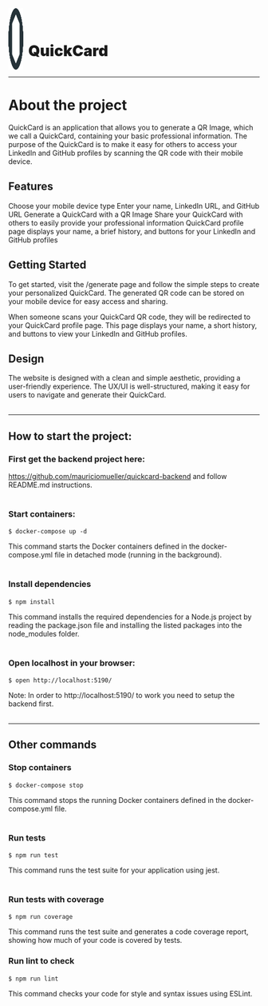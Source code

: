 <div style="display:flex;">
  <img src="./public/img/quick-card-logo.svg" width="30px">
  <h1 style="font-size: 30px; font-weight: 900; margin-left: 10px; padding-top: 25px; border: 0">QuickCard</h1>
</div>

<hr>

# About the project
QuickCard is an application that allows you to generate a QR Image, which we call a QuickCard, containing your basic professional information. The purpose of the QuickCard is to make it easy for others to access your LinkedIn and GitHub profiles by scanning the QR code with their mobile device.

## Features
Choose your mobile device type
Enter your name, LinkedIn URL, and GitHub URL Generate a QuickCard with a QR Image Share your QuickCard with others to easily provide your professional information QuickCard profile page displays your name, a brief history, and buttons for your LinkedIn and GitHub profiles

## Getting Started
To get started, visit the /generate page and follow the simple steps to create your personalized QuickCard. The generated QR code can be stored on your mobile device for easy access and sharing.

When someone scans your QuickCard QR code, they will be redirected to your QuickCard profile page. This page displays your name, a short history, and buttons to view your LinkedIn and GitHub profiles.

## Design
The website is designed with a clean and simple aesthetic, providing a user-friendly experience. The UX/UI is well-structured, making it easy for users to navigate and generate their QuickCard.
<br><br>
<hr>

## How to start the project:

### First get the backend project here:
https://github.com/mauriciomueller/quickcard-backend and follow README.md instructions.<br><br>

### Start containers:
```
$ docker-compose up -d
```
This command starts the Docker containers defined in the docker-compose.yml file in detached mode (running in the background).<br><br>


### Install dependencies
```
$ npm install
```
This command installs the required dependencies for a Node.js project by reading the package.json file and installing the listed packages into the node_modules folder.<br><br>


### Open localhost in your browser:
```
$ open http://localhost:5190/
```
Note: In order to http://localhost:5190/ to work you need to setup the backend first.<br><br>

<hr>

## Other commands

### Stop containers
```
$ docker-compose stop
```
This command stops the running Docker containers defined in the docker-compose.yml file.<br><br>

### Run tests
```
$ npm run test
```
This command runs the test suite for your application using jest.<br><br>

### Run tests with coverage
```
$ npm run coverage
```
This command runs the test suite and generates a code coverage report, showing how much of your code is covered by tests.


### Run lint to check
```
$ npm run lint
```
This command checks your code for style and syntax issues using ESLint.